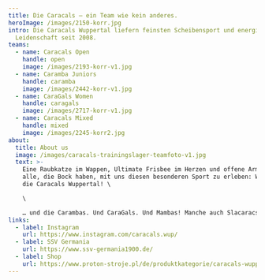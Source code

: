 ```yaml
---
title: Die Caracals – ein Team wie kein anderes.
heroImage: /images/2150-korr.jpg
intro: Die Caracals Wuppertal liefern feinsten Scheibensport und energische
  Leidenschaft seit 2008.
teams:
  - name: Caracals Open
    handle: open
    image: /images/2193-korr-v1.jpg
  - name: Caramba Juniors
    handle: caramba
    image: /images/2442-korr-v1.jpg
  - name: CaraGals Women
    handle: caragals
    image: /images/2717-korr-v1.jpg
  - name: Caracals Mixed
    handle: mixed
    image: /images/2245-korr2.jpg
about:
  title: About us
  image: /images/caracals-trainingslager-teamfoto-v1.jpg
  text: >-
    Eine Raubkatze im Wappen, Ultimate Frisbee im Herzen und offene Arme für
    alle, die Bock haben, mit uns diesen besonderen Sport zu erleben: Wir sind
    die Caracals Wuppertal! \

    \

    … und die Carambas. Und CaraGals. Und Mambas! Manche auch Slacaracs … oder Caramellos … am besten findest Du es selbst heraus und lernst uns kennen!
links:
  - label: Instagram
    url: https://www.instagram.com/caracals.wup/
  - label: SSV Germania
    url: https://www.ssv-germania1900.de/
  - label: Shop
    url: https://www.proton-stroje.pl/de/produktkategorie/caracals-wuppertal/
---
```

